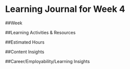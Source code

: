# Learning Journal for Week 4

##Week

##Learning Activities & Resources

##Estimated Hours

##Content Insights

##Career/Employability/Learning Insights
